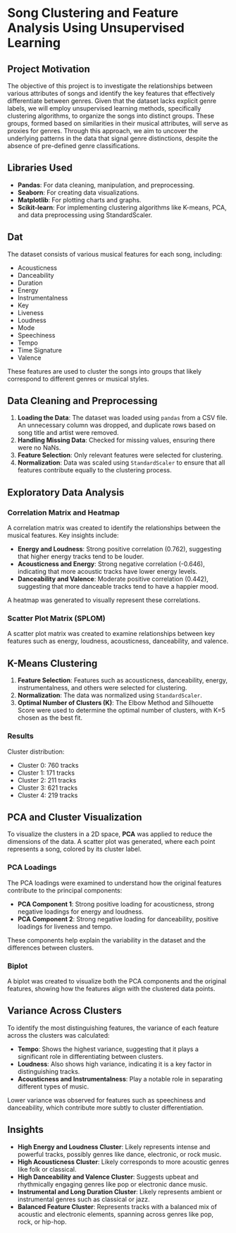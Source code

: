 # Song Clustering and Feature Analysis Using Unsupervised Learning

## Project Motivation

The objective of this project is to investigate the relationships between various attributes of songs and identify the key features that effectively differentiate between genres. Given that the dataset lacks explicit genre labels, we will employ unsupervised learning methods, specifically clustering algorithms, to organize the songs into distinct groups. These groups, formed based on similarities in their musical attributes, will serve as proxies for genres. Through this approach, we aim to uncover the underlying patterns in the data that signal genre distinctions, despite the absence of pre-defined genre classifications.

## Libraries Used

- **Pandas**: For data cleaning, manipulation, and preprocessing.
- **Seaborn**: For creating data visualizations.
- **Matplotlib**: For plotting charts and graphs.
- **Scikit-learn**: For implementing clustering algorithms like K-means, PCA, and data preprocessing using StandardScaler.
  
## Dat

The dataset consists of various musical features for each song, including:
- Acousticness
- Danceability
- Duration
- Energy
- Instrumentalness
- Key
- Liveness
- Loudness
- Mode
- Speechiness
- Tempo
- Time Signature
- Valence

These features are used to cluster the songs into groups that likely correspond to different genres or musical styles.

## Data Cleaning and Preprocessing

1. **Loading the Data**: The dataset was loaded using `pandas` from a CSV file. An unnecessary column was dropped, and duplicate rows based on song title and artist were removed.
2. **Handling Missing Data**: Checked for missing values, ensuring there were no NaNs.
3. **Feature Selection**: Only relevant features were selected for clustering.
4. **Normalization**: Data was scaled using `StandardScaler` to ensure that all features contribute equally to the clustering process.

## Exploratory Data Analysis

### Correlation Matrix and Heatmap

A correlation matrix was created to identify the relationships between the musical features. Key insights include:
- **Energy and Loudness**: Strong positive correlation (0.762), suggesting that higher energy tracks tend to be louder.
- **Acousticness and Energy**: Strong negative correlation (-0.646), indicating that more acoustic tracks have lower energy levels.
- **Danceability and Valence**: Moderate positive correlation (0.442), suggesting that more danceable tracks tend to have a happier mood.

A heatmap was generated to visually represent these correlations.

### Scatter Plot Matrix (SPLOM)

A scatter plot matrix was created to examine relationships between key features such as energy, loudness, acousticness, danceability, and valence.

## K-Means Clustering

1. **Feature Selection**: Features such as acousticness, danceability, energy, instrumentalness, and others were selected for clustering.
2. **Normalization**: The data was normalized using `StandardScaler`.
3. **Optimal Number of Clusters (K)**: The Elbow Method and Silhouette Score were used to determine the optimal number of clusters, with K=5 chosen as the best fit.

### Results

Cluster distribution:
- Cluster 0: 760 tracks
- Cluster 1: 171 tracks
- Cluster 2: 211 tracks
- Cluster 3: 621 tracks
- Cluster 4: 219 tracks

## PCA and Cluster Visualization

To visualize the clusters in a 2D space, **PCA** was applied to reduce the dimensions of the data. A scatter plot was generated, where each point represents a song, colored by its cluster label. 

### PCA Loadings

The PCA loadings were examined to understand how the original features contribute to the principal components:
- **PCA Component 1**: Strong positive loading for acousticness, strong negative loadings for energy and loudness.
- **PCA Component 2**: Strong negative loading for danceability, positive loadings for liveness and tempo.

These components help explain the variability in the dataset and the differences between clusters.

### Biplot

A biplot was created to visualize both the PCA components and the original features, showing how the features align with the clustered data points.

## Variance Across Clusters

To identify the most distinguishing features, the variance of each feature across the clusters was calculated:
- **Tempo**: Shows the highest variance, suggesting that it plays a significant role in differentiating between clusters.
- **Loudness**: Also shows high variance, indicating it is a key factor in distinguishing tracks.
- **Acousticness and Instrumentalness**: Play a notable role in separating different types of music.
  
Lower variance was observed for features such as speechiness and danceability, which contribute more subtly to cluster differentiation.

## Insights

- **High Energy and Loudness Cluster**: Likely represents intense and powerful tracks, possibly genres like dance, electronic, or rock music.
- **High Acousticness Cluster**: Likely corresponds to more acoustic genres like folk or classical.
- **High Danceability and Valence Cluster**: Suggests upbeat and rhythmically engaging genres like pop or electronic dance music.
- **Instrumental and Long Duration Cluster**: Likely represents ambient or instrumental genres such as classical or jazz.
- **Balanced Feature Cluster**: Represents tracks with a balanced mix of acoustic and electronic elements, spanning across genres like pop, rock, or hip-hop.
